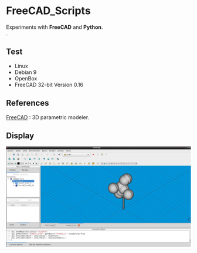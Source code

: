# FreeCAD_Scripts

Experiments with <b>FreeCAD</b> and <b>Python</b>.<br>.

## Test

- Linux
- Debian 9
- OpenBox
- FreeCAD 32-bit Version 0.16

## References
[FreeCAD](https://www.freecadweb.org/) : 3D parametric modeler.</br>

## Display
![Display](https://github.com/jpenrici/FreeCAD_Scripts/blob/main/FreeCAD_Scripts/Display/display_create_tree_01.png)
